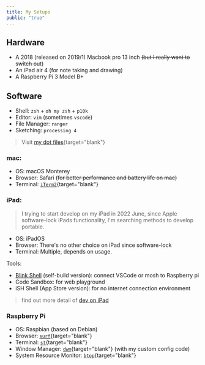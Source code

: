```yaml
---
title: My Setups
public: "true"
...
```


## Hardware

* A 2018 (released on 2019/1) Macbook pro 13 inch ~~(but I really want to switch out)~~
* An iPad air 4 (for note taking and drawing)
* A Raspberry Pi 3 Model B+

## Software

* Shell: `zsh` + `oh my zsh` + `p10k`
* Editor: `vim` (sometimes `vscode`)
* File Manager: `ranger`
* Sketching: `processing 4`

> Visit [my dot files](https://github.com/ljcucc/dotfiles){target="blank"}

### mac:

* OS: macOS Monterey
* Browser: Safari ~~(for better performance and battery life on mac)~~
* Terminal: [`iTerm2`](https://iterm2.com/){target="blank"}

### iPad:

> I trying to start develop on my iPad in 2022 June, since Apple software-lock iPads functionality, I'm searching methods to develop portable.

* OS: iPadOS
* Browser: There's no other choice on iPad since software-lock
* Terminal: Multiple, depends on usage.

Tools:

* [Blink Shell](http://blink.sh) (self-build version): connect VSCode or mosh to Raspberry pi
* Code Sandbox: for web playground
* iSH Shell (App Store version): for no internet connection environment

> find out more detail of [dev on iPad](./dev-on-ipad)

### Raspberry Pi

* OS: Raspbian (based on Debian)
* Browser: [`surf`](https://surf.suckless.org){target="blank"}
* Terminal: [`st`](https://st.suckless.org){target="blank"}
* Window Manager: [`dwm`](https://dwm.suckless.org){target="blank"} (with my custom config code)
* System Resource Monitor: [`btop`](https://github.com/aristocratos/btop){target="blank"}
